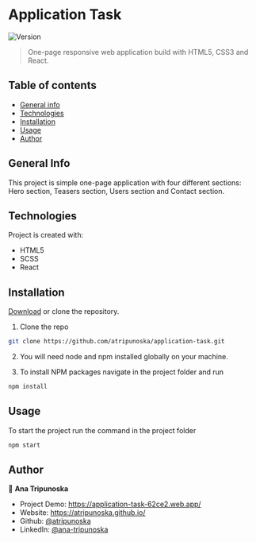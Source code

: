<h1>Application Task</h1>
<p>
  <img alt="Version" src="https://img.shields.io/badge/version-0.1.0-blue.svg?cacheSeconds=2592000" />
</p>

> One-page responsive web application build with HTML5, CSS3 and React.

## Table of contents
* [General info](#general-info)
* [Technologies](#technologies)
* [Installation](#installation)
* [Usage](#usage)
* [Author](#author)

## General Info
This project is simple one-page application with four different sections: Hero section, Teasers section, Users section and Contact section.

## Technologies
Project is created with:

- HTML5
- SCSS
- React

## Installation

[Download](https://github.com/atripunoska/application-task/archive/refs/heads/main.zip) or clone the repository.
1. Clone the repo
```sh 
git clone https://github.com/atripunoska/application-task.git
```
2. You will need node and npm installed globally on your machine.

3. To install NPM packages navigate in the project folder and run
```sh
npm install
```

## Usage
To start the project run the command in the project folder
```sh
npm start
```


## Author

👤 **Ana Tripunoska**

- Project Demo: https://application-task-62ce2.web.app/
- Website: https://atripunoska.github.io/
- Github: [@atripunoska](https://github.com/atripunoska)
- LinkedIn: [@ana-tripunoska](https://linkedin.com/in/ana-tripunoska)
